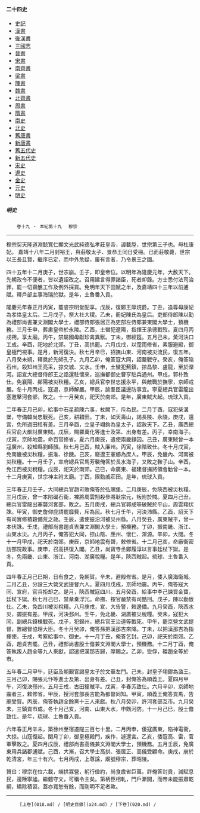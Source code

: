  



#### 二十四史

*   [史記](../a01/a01.md)
*   [漢書](../a02/a02.md)
*   [後漢書](../a03/a03.md)
*   [三國志](../a04/a04.md)
*   [晉書](../a05/a05.md)
*   [宋書](../a06/a06.md)
*   [南齊書](../a07/a07.md)
*   [梁書](../a08/a08.md)
*   [陳書](../a09/a09.md)
*   [魏書](../a10/a10.md)
*   [北齊書](../a11/a11.md)
*   [周書](../a12/a12.md)
*   [隋書](../a13/a13.md)
*   [南史](../a14/a14.md)
*   [北史](../a15/a15.md)
*   [舊唐書](../a16/a16.md)
*   [新唐書](../a17/a17.md)
*   [舊五代史](../a18/a18.md)
*   [新五代史](../a19/a19.md)
*   [宋史](../a20/a20.md)
*   [遼史](../a21/a21.md)
*   [金史](../a22/a22.md)
*   [元史](../a23/a23.md)
*   [明史](../a24/a24.md)		


##### 明史
　　`卷十九 ‧ 本紀第十九`　
     `穆宗`    

* * *

穆宗契天隆道淵懿寬仁顯文光武純德弘孝莊皇帝，諱載垕，世宗第三子也。母杜康妃。
    嘉靖十八年二月封裕王，與莊敬太子、景恭王同日受冊。已而莊敬薨，世宗以王長且賢，繼序已定，而中外危疑，屢有言者，乃令景王之國。

四十五年十二月庚子，世宗崩。壬子，即皇帝位。以明年為隆慶元年，大赦天下。先朝政令不便者，皆以遺詔改之。召用建言得罪諸臣，死者卹錄。方士悉付法司治罪，罷一切齋醮工作及例外採買。免明年天下田賦之半，及嘉靖四十三年以前逋賦。釋戶部主事海瑞於獄。是年，土魯番入貢。

隆慶元年春正月丙寅，罷睿宗明堂配享。戊辰，復鄭王厚烷爵。丁丑，追尊母康妃為孝恪皇太后。二月戊子，祭大社大稷。乙未，冊妃陳氏為皇后。吏部侍郎陳以勤為禮部尚書兼文淵閣大學士，禮部侍郎張居正為吏部左侍郎兼東閣大學士，預機務。三月壬申，葬肅皇帝於永陵。乙酉，土蠻犯遼陽，指揮王承德戰歿。夏四月丙戌朔，享太廟。丙午，禁屬國毋獻珍禽異獸。丁未，御經筵。五月己未，黃河決口工成。辛酉，祀地於北郊。丁丑，高拱罷。六月戊戌，以霪雨修省，素服避殿，御皇極門視事。是月，新河復決。秋七月辛巳，招撫山東、河南被災流民，復五年。八月癸未朔，釋奠於先師孔子。九月乙卯，俺答寇大同，詔嚴戰守。癸亥，俺答陷石州，殺知州王亮采，掠交城、文水。壬申，土蠻犯薊鎮，掠昌黎、盧龍，至於灤河。詔宣大總督侍郎王之誥還駐懷來，巡撫都御史曹亨駐兵通州。甲戌，郭朴致仕。免襄陽、鄖陽被災秋糧。乙亥，總兵官李世忠援永平，與敵戰於撫寧，京師戒嚴。冬十月丙戌，寇退，京師解嚴。甲辰，諭羣臣議邊防事宜。寧夏總兵官雷龍出塞邀擊河套部，敗之。十一月癸亥，祀天於南郊。是年，廣東賊大起。琉球入貢。

二年春正月己卯，給事中石星疏陳六事，杖闕下，斥為民。二月丁酉，寇犯柴溝堡，守備韓尚忠戰死。己亥，耕耤田。丁未，如天壽山，謁長陵、永陵。庚戌，還宮，免所過田租有差。三月辛酉，立皇子翊鈞為皇太子，詔赦天下。乙丑，廣西總兵官俞大猷討廣東賊。戊辰，賜羅萬化等進士及第、出身有差。丙子，幸南海子。戊寅，京師地震，命百官修省。夏六月庚辰，遣使兩畿錄囚。己丑，廣東賊曾一本寇廣州，殺知縣劉師顏。秋七月己酉，賊入廉州。丙寅，徐階致仕。冬十月戊寅，免南畿被災秋糧，振淮、徐饑。己亥，廢遼王憲㸅為庶人。甲辰，免畿內、河南被災秋糧。十一月壬子，宣府總兵官馬芳襲俺答於長水海子，又敗之鞍子山。辛酉，免江西被災稅糧。戊辰，祀天於南郊。己巳，命廣東、福建督撫將領會勦曾一本。十二月庚寅，世宗神主祔太廟。丁酉，限勳戚莊田。是年，琉球入貢。

三年春正月壬子，大同總兵官趙岢敗俺答於弘賜堡。二月庚辰，免陝西被災秋糧。三月戊辰，曾一本陷碣石衞，裨將周雲翔殺參將耿宗元，叛附於賊。夏四月己丑，總兵官雷龍出塞襲河套部，敗之。五月庚戌，總兵官郭成等破賊於平山，周雲翔伏誅。甲寅，御史詹仰庇請罷靡費，斥為民。秋七月壬午，河決沛縣。乙酉，詔天下有司實修積穀備荒之政。壬辰，遣使振沿河被災州縣。八月癸丑，廣東賊平，曾一本伏誅。壬戌，禮部尚書趙貞吉兼文淵閣大學士，預機務。丁卯，振南畿、浙江、山東水災。九月丙子，俺答犯大同，掠山陰、應州、懷仁、渾源。辛卯，大閱。冬十一月甲戌，祀天於南郊。庚辰，京師地震有聲，敕修省。十二月己亥，命廠衞密訪部院政事。庚申，召高拱復入閣。乙丑，尚寶寺丞鄭履淳以言事廷杖下獄。是冬，免兩畿、山東、浙江、河南、湖廣稅糧。是年，陝西賊起。琉球、土魯番入貢。

四年春正月己巳朔，日有食之，免朝賀。辛未，避殿修省。是月，倭入廣海衞城。二月乙丑，分設三大營文武提督六人。夏四月戊戌，京師地震。丙午，俺答寇大同、宣府，官兵拒却之。是月，陝西賊寇四川。五月癸酉，給事中李己諫買金寶，廷杖下獄。秋七月己巳，禁章奏浮冗。命撫、按官嚴禁有司酷刑。戊子，陳以勤致仕。乙未，免四川被災稅糧。八月庚戌，宣、大告警，敕邊備。九月癸酉，陝西水災，蠲振有差。甲戌，河決邳州。壬午，免北畿、湖廣被災稅糧。癸未，寇犯大同，副總兵錢棟戰死。戊子，犯錦州，總兵官王治道等戰死。甲午，罷京營文武提督，置總督協理大臣。冬十月癸卯，俺答孫把漢那吉來降。丁未，以把漢那吉為指揮使。壬戌，考察給事中、御史。十一月丁丑，俺答乞封。己卯，祀天於南郊。乙酉，趙貞吉罷。己丑，禮部尚書殷士儋兼文淵閣大學士，預機務。十二月丁酉，俺答執叛人趙全等九人來獻，詔遣把漢那吉歸，厚賜之。乙卯，受俘，磔趙全等於市。

五年春二月甲午，廷臣及朝覲官謁皇太子於文華左門。己未，封皇子翊鏐為潞王。三月己卯，賜張元忭等進士及第、出身有差。己丑，封俺答為順義王。夏四月甲午，河復決邳州。五月壬戌，古田獞賊平。戊寅，李春芳致仕。六月辛卯，京師地震者三，敕修省。甲辰，授河套部長吉能為都督同知。甲寅，順義王俺答貢馬，告廟受賀。丙辰，俺答執趙全餘黨十三人來獻。秋八月癸卯，許河套部互市。九月癸未，三鎮貢市成。冬十月己亥，河南、山東大水，申飭河防。十一月己巳，殷士儋致仕。是年，琉球、土魯番入貢。

六年春正月辛未，築徐州至宿遷隄三百七十里。二月丙申，倭寇廣東，陷神電衞，大掠。山寇復起。閏月丁卯，御皇極殿門，疾作，遽還宮。乙亥，倭寇高、雷，官軍擊敗之。夏四月戊辰，禮部尚書高儀兼文淵閣大學士，預機務。五月壬辰，免廣東用兵諸郡逋賦。己酉，大漸，召大學士高拱、張居正、高儀受顧命。庚戌，崩於乾清宮，年三十有六。七月丙戌，上尊諡，廟號穆宗，葬昭陵。

贊曰：穆宗在位六載，端拱寡營，躬行儉約，尚食歲省巨萬。許俺答封貢，減賦息民，邊陲寧謐。繼體守文，可稱令主矣。第柄臣相軋，門戶漸開，而帝未能振肅乾綱，矯除積習。蓋亦寬恕有餘，而剛明不足者歟。

* * *

	     [上卷](018.md) / [明史目錄](a24.md) / [下卷](020.md) / 

    